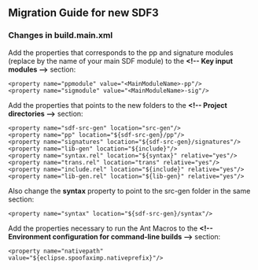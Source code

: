 ## Migration Guide for new SDF3

### Changes in build.main.xml

Add the properties that corresponds to the pp and signature modules (replace <MainModuleName> by the name of your main SDF module) to the **\<!-- Key input modules -->** section:

	<property name="ppmodule" value="<MainModuleName>-pp"/>
	<property name="sigmodule" value="<MainModuleName>-sig"/> 
	
Add the properties that points to the new folders to the **\<!-- Project directories -->** section:	
	
	<property name="sdf-src-gen" location="src-gen"/>
	<property name="pp" location="${sdf-src-gen}/pp"/>
	<property name="signatures" location="${sdf-src-gen}/signatures"/>
	<property name="lib-gen" location="${include}"/>
	<property name="syntax.rel" location="${syntax}" relative="yes"/>
	<property name="trans.rel" location="trans" relative="yes"/>
	<property name="include.rel" location="${include}" relative="yes"/>
	<property name="lib-gen.rel" location="${lib-gen}" relative="yes"/>
	
Also change the **syntax** property to point to the src-gen folder in the same section:
	
	<property name="syntax" location="${sdf-src-gen}/syntax"/>
	
Add the properties necessary to run the Ant Macros to the **\<!-- Environment configuration for command-line builds -->** section:

	<property name="nativepath" value="${eclipse.spoofaximp.nativeprefix}"/>	

	


